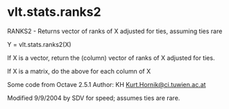 # vlt.stats.ranks2

  RANKS2 - Returns vector of ranks of X adjusted for ties, assuming ties rare
 
  Y = vlt.stats.ranks2(X)
 
  If X is a vector, return the (column) vector of ranks of
  X adjusted for ties.
 
  If X is a matrix, do the above for each column of X
 
  Some code from Octave 2.5.1
  Author: KH <Kurt.Hornik@ci.tuwien.ac.at>
 
  Modified 9/9/2004 by SDV for speed; assumes ties are rare.
